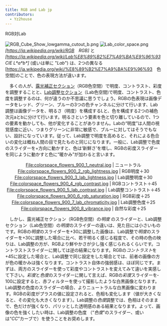 ```yaml
---
title: RGB and Lab jp
contributors:
  - Yz2house
---
```


<div class="pagetitle">

RGB対Lab

</div>

![](RGB_Cube_Show_lowgamma_cutout_b.png "RGB_Cube_Show_lowgamma_cutout_b.png")
![](Lab_color_space.png "Lab_color_space.png")
　*\[<https://ja.wikipedia.org/wiki/RGB>　RGB\]* と
*\[<https://ja.wikipedia.org/wiki/Lab%E8%89%B2%E7%A9%BA%E9%96%93>　CIE
L\*a\*b\*\]* (或いは単に "*Lab*")
は、2つの異なる\[<https://ja.wikipedia.org/wiki/%E8%89%B2%E7%A9%BA%E9%96%93>　色空間\]のことで、色の表現方法が違います。

　多くの人が、[露光補正セクション](Exposure/jp.md)（RGB色空間）で明度、コントラスト、彩度を調整することと、[Lab調整セクション](Lab_Adjustments/jp.md)（Lab色空間)で明度、コントラスト、色度を調整するのは、何が違うのか不思議に思うでしょう。RGBの色表現は画像データをレッド、グリーン、ブルーの3つの色チャンネルに分けて行います、Lab調整は画像データを、明るさ（明度）を構成するLと、色を構成する2つの補色次元aとbに分けて行います。明るさという要素を色と切り離しているので、1つの要素を動かしても、他が変化することがありません。Labの“明度”は人間の視覚感度に近い、つまりグリーンに非常に敏感で、ブルーに対してはそうでもない、設計になっています。従って、Lab調整で明度を高めると、それによる色合いの変化は概ね人間の目で見たものと同じになります。一般に、Lab調整で色度のスライダーを+方向に動かすと、色は‘新鮮さ’を増し、RGBの彩度スライダーを同じように動かすと色に“暖かみ”が加わると言います。

<div align="center">

<File:colorspace_flowers_900_1_neutral.jpg> \| ニュートラル
<File:colorspace_flowers_900_2_rgb_lightness.jpg> \| RGB明度＋30
<File:colorspace_flowers_900_3_lab_lightness.jpg> \| Lab調整明度＋30
<File:colorspace_flowers_900_4_rgb_contrast.jpg> \| RGBコントラスト＋45
<File:colorspace_flowers_900_5_lab_contrast.jpg> \|
Lab調整コントラスト＋45
<File:colorspace_flowers_900_6_rgb_saturation.jpg> \| RGB彩度＋25
<File:colorspace_flowers_900_7_lab_chromaticity.jpg> \| Lab調整色度＋25
<File:colorspace_flowers_900_8_vibrance.jpg> \| 自然な彩度＋25

</div>

　しかし、露光補正セクション（RGB色空間）の*明度*
のスライダーと、Lab調整セクション（Lab色空間）の*明度*のスライダーの違いは、見た目には小さいものです。RGBの*明度*のスライダーを+30に調整した画像は、Lab調整で*明度*のスライダーを+30に調整した場合に比べ、若干明るく感じる程度で、その時の色の映りは、Lab調整の方が、RGBより鮮やかさが少し強く感じられるくらいです。コントラストスライダーに関しては逆の結果になります。RGBの*コントラスト*を+45に設定した場合と、Lab調整で同じ設定をした場合とでは、前者の画像の方が色の暖かみは強くなります。コントラスト自体の強弱感は、ほぼ同じです。まずは、両方のスライダーを使って彩度やコントラストを変えてみて違いを実感して下さい。*彩度*と*色度*のスライダーに関して言えば、RGBの*彩度*スライダーを‐100に設定すると、赤フィルターを使って撮影したような白黒画像となります。Lab調整の色度のスライダーの場合、よりニュートラルな白黒画像に変わります。RGBの彩度がプラスの値に設定されると、色相も変化します（値が大きくなると、その変化も大きくなります）。Lab調整の*色度*調整では、色相はそのままで、色だけが強くなり、パリッとした透明感のある結果となります。よって、画像の色を強くしたい時は、Lab調整の色度
（“*色度*”のスライダー、或いは“*CC*”カーブで）を使うことをお奨めします。
